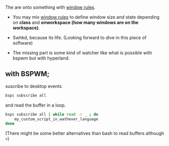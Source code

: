 The are onto something with
[window rules](https://wiki.hyprland.org/Configuring/Window-Rules/).

- You may mix
  [window rules](https://wiki.hyprland.org/Configuring/Window-Rules/) to define
  window size and state depending on **class** and **onworkspace (how many
  windows are on the workspace)**.

- Swhkd, because its life. (Looking forward to dive in this piece of software)

- The missing part is some kind of watcher like what is possible with bspwm but
  with hyperland.

## with BSPWM;

suscribe to desktop events

```bash
bspc subscribe all
```

and read the buffer in a loop.

```bash
bspc subscribe all | while read -r _ ; do
    my_custom_script_in_wathever_language
done
```

(There might be some better alternatives than bash to read buffers although 💀)

